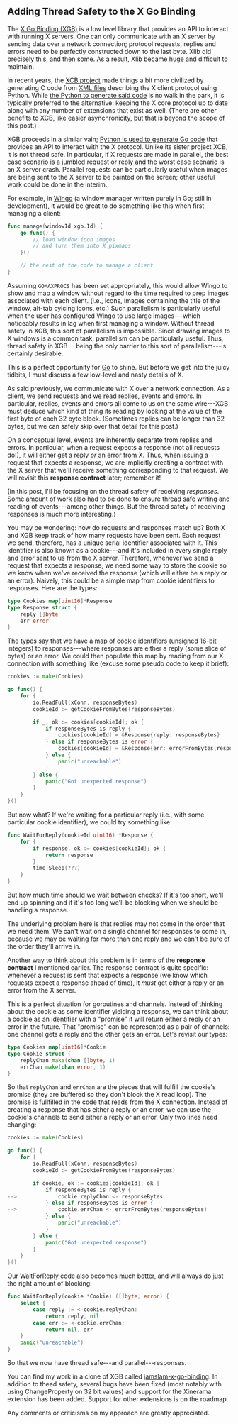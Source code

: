 <!-- thread-safety-x-go-binding -->
## Adding Thread Safety to the X Go Binding

The [X Go Binding (XGB)](http://code.google.com/p/x-go-binding/) is a low level 
library that provides an API to interact with running X servers. One can only 
communicate with an X server by sending data over a network connection; 
protocol requests, replies and errors need to be perfectly constructed down to 
the last byte. Xlib did precisely this, and then some. As a result, Xlib became 
huge and difficult to maintain.

In recent years, the [XCB project](http://xcb.freedesktop.org/) made things a 
bit more civilized by generating C code from [XML 
files](http://cgit.freedesktop.org/xcb/proto/tree/src) describing the X client 
protocol using Python. While [the Python to generate said 
code](http://cgit.freedesktop.org/xcb/libxcb/tree/src/c_client.py) is no walk
in the park, it is typically preferred to the alternative: keeping the X core 
protocol up to date along with any number of extensions that exist as well. 
(There are other benefits to XCB, like easier asynchronicity, but that is 
beyond the scope of this post.)

XGB proceeds in a similar vain; [Python is used to generate Go 
code](http://code.google.com/r/jamslam-x-go-binding/source/browse/xgb/go_client.py)
that provides an API to interact with the X protocol. Unlike its sister project 
XCB, it is not thread safe. In particular, if X requests are made in parallel,
the best case scenario is a jumbled request or reply and the worst case 
scenario is an X server crash. Parallel requests can be particularly useful 
when images are being sent to the X server to be painted on the screen; other 
useful work could be done in the interim.

For example, in [Wingo](https://github.com/BurntSushi/wingo) (a window manager 
written purely in Go; still in development), it would be great to do something 
like this when first managing a client:

``` go
func manage(windowId xgb.Id) {
    go func() {
        // load window icon images
        // and turn them into X pixmaps
    }()

    // the rest of the code to manage a client
}
```

Assuming `GOMAXPROCS` has been set appropriately, this would allow Wingo to show 
and map a window without regard to the time required to prep images associated 
with each client.
(i.e., icons, images containing the title of the window, alt-tab cylcing icons, 
etc.)
Such parallelism is particularly useful when the user has configured Wingo to 
use large images---which noticeably results in lag when first managing a 
window.
Without thread safety in XGB, this sort of parallelism is impossible.
Since drawing images to X windows is a common task, parallelism can be 
particularly useful.
Thus, thread safety in XGB---being the only barrier to this sort of 
parallelism---is certainly desirable.

This is a perfect opportunity for [Go](http://golang.org) to shine.
But before we get into the juicy tidbits, I must discuss a few low-level and 
nasty details of X.

As said previously, we communicate with X over a network connection.
As a client, we send requests and we read replies, events and errors.
In particular, replies, events and errors all come to us on the same wire---XGB 
must deduce which kind of thing its reading by looking at the value of the 
first byte of each 32 byte block.
(Sometimes replies can be longer than 32 bytes, but we can safely skip over 
that detail for this post.)

On a conceptual level, events are inherently separate from replies and errors. 
In particular, when a request expects a response (not all requests do!), it 
will either get a reply *or* an error from X.
Thus, when issuing a request that expects a response, we are implicitly 
creating a contract with the X server that we'll receive something 
corresponding to that request.
We will revisit this **response contract** later; remember it!

(In this post, I'll be focusing on the thread safety of receiving *responses*.
Some amount of work also had to be done to ensure thread safe writing and 
reading of events---among other things.
But the thread safety of receiving responses is much more interesting.)

You may be wondering: how do requests and responses match up?
Both X and XGB keep track of how many requests have been sent.
Each request we send, therefore, has a unique serial identifier associated with 
it.
This identifier is also known as a cookie---and it's included in every single
reply and error sent to us from the X server.
Therefore, whenever we send a request that expects a response, we need some way 
to store the cookie so we know when we've received the response (which will 
either be a reply or an error).
Naively, this could be a simple map from cookie identifiers to responses. Here 
are the types:

``` go
type Cookies map[uint16]*Response
type Response struct {
    reply []byte
    err error
}
```

The types say that we have a map of cookie identifiers (unsigned 16-bit 
integers) to responses---where responses are either a reply (some slice of 
bytes) or an error. We could then populate this map by reading from our X 
connection with something like (excuse some pseudo code to keep it brief):

``` go
cookies := make(Cookies)

go func() {
    for {
        io.ReadFull(xConn, responseBytes)
        cookieId := getCookieFromBytes(responseBytes)

        if _, ok := cookies[cookieId]; ok {
            if responseBytes is reply {
                cookies[cookieId] = &Response{reply: responseBytes}
            } else if responseBytes is error {
                cookies[cookieId] = &Response{err: errorFromBytes(responseBytes)}
            } else {
                panic("unreachable")
            }
        } else {
            panic("Got unexpected response")
        }
    }
}()
```

But now what? If we're waiting for a particular reply (i.e., with some 
particular cookie identifier), we could try something like:

``` go
func WaitForReply(cookieId uint16) *Response {
    for {
        if response, ok := cookies[cookieId]; ok {
            return response
        }
        time.Sleep(???)
    }
}
```

But how much time should we wait between checks?
If it's too short, we'll end up spinning and if it's too long we'll be blocking 
when we should be handling a response.

The underlying problem here is that replies may not come in the order that we 
need them.
We can't wait on a single channel for responses to come in, because we 
may be waiting for more than one reply and we can't be sure of the order 
they'll arrive in.

Another way to think about this problem is in terms of the **response 
contract** I mentioned earlier.
The response contract is quite specific: whenever a request is sent that 
expects a response (we know which requests expect a response ahead of time), it 
*must* get either a reply or an error from the X server.

This is a perfect situation for goroutines and channels.
Instead of thinking about the cookie as some identifier yielding a response, we 
can think about a cookie as an identifier with a "promise" it will return 
either a reply or an error in the future.
That "promise" can be represented as a pair of channels: one channel gets a 
reply and the other gets an error.
Let's revisit our types:

``` go
type Cookies map[uint16]*Cookie
type Cookie struct {
    replyChan make(chan []byte, 1)
    errChan make(chan error, 1)
}
```

So that `replyChan` and `errChan` are the pieces that will fulfill the cookie's 
promise (they are buffered so they don't block the X read loop).
The promise is fullfilled in the code that reads from the X connection.
Instead of creating a response that has either a reply or an error, we can use 
the cookie's channels to send either a reply or an error.
Only two lines need changing:

``` go
cookies := make(Cookies)

go func() {
    for {
        io.ReadFull(xConn, responseBytes)
        cookieId := getCookieFromBytes(responseBytes)

        if cookie, ok := cookies[cookieId]; ok {
            if responseBytes is reply {
-->             cookie.replyChan <- responseBytes
            } else if responseBytes is error {
-->             cookie.errChan <- errorFromBytes(responseBytes)
            } else {
                panic("unreachable")
            }
        } else {
            panic("Got unexpected response")
        }
    }
}()
```

Our WaitForReply code also becomes much better, and will always do just the 
right amount of blocking:

``` go
func WaitForReply(cookie *Cookie) ([]byte, error) {
    select {
        case reply := <-cookie.replyChan:
            return reply, nil
        case err := <-cookie.errChan:
            return nil, err
    }
    panic("unreachable")
}
```

So that we now have thread safe---and parallel---responses.

You can find my work in a clone of XGB called 
[jamslam-x-go-binding](http://code.google.com/r/jamslam-x-go-binding).
In addition to thead safety, several bugs have been fixed (most notably with 
using ChangeProperty on 32 bit values) and support for the Xinerama extension 
has been added. Support for other extensions is on the roadmap.

Any comments or criticisms on my approach are greatly appreciated.

